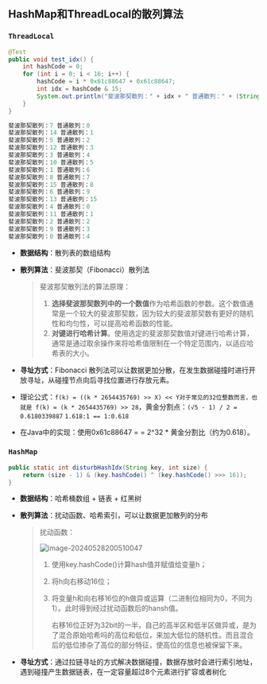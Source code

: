 ## HashMap和ThreadLocal的散列算法
### `ThreadLocal`

```java
@Test
public void test_idx() {
    int hashCode = 0;
    for (int i = 0; i < 16; i++) {
        hashCode = i * 0x61c88647 + 0x61c88647;
        int idx = hashCode & 15;
        System.out.println("斐波那契散列：" + idx + " 普通散列：" + (String.valueOf(i).hashCode() & 15));
    }
} 

斐波那契散列：7 普通散列：0
斐波那契散列：14 普通散列：1
斐波那契散列：5 普通散列：2
斐波那契散列：12 普通散列：3
斐波那契散列：3 普通散列：4
斐波那契散列：10 普通散列：5
斐波那契散列：1 普通散列：6
斐波那契散列：8 普通散列：7
斐波那契散列：15 普通散列：8
斐波那契散列：6 普通散列：9
斐波那契散列：13 普通散列：15
斐波那契散列：4 普通散列：0
斐波那契散列：11 普通散列：1
斐波那契散列：2 普通散列：2
斐波那契散列：9 普通散列：3
斐波那契散列：0 普通散列：4

```

- **数据结构**：散列表的数组结构

- **散列算法**：斐波那契（Fibonacci）散列法

  >斐波那契散列法的算法原理：
  >
  >1. **选择斐波那契数列中的一个数值**作为哈希函数的参数。这个数值通常是一个较大的斐波那契数，因为较大的斐波那契数有更好的随机性和均匀性，可以提高哈希函数的性能。
  >2. **对键进行哈希计算**。使用选定的斐波那契数值对键进行哈希计算，通常是通过取余操作来将哈希值限制在一个特定范围内，以适应哈希表的大小。

- **寻址方式**：Fibonacci 散列法可以让数据更加分散，在发生数据碰撞时进行开放寻址，从碰撞节点向后寻找位置进行存放元素。

- 理论公式：`f(k) = ((k * 2654435769) >> X) << Y对于常见的32位整数而言，也就是 f(k) = (k * 2654435769) >> 28`，黄金分割点：`(√5 - 1) / 2 = 0.6180339887` `1.618:1 == 1:0.618`

- 在Java中的实现：使用0x61c88647 = = 2^32 * 黄金分割比（约为0.618）。

### `HashMap`

```java
public static int disturbHashIdx(String key, int size) {
    return (size - 1) & (key.hashCode() ^ (key.hashCode() >>> 16));
}
```

- **数据结构**：哈希桶数组 + 链表 + 红黑树

- **散列算法**：扰动函数、哈希索引，可以让数据更加散列的分布

  > 扰动函数：
  >
  > ![image-20240528200510047](images/image-20240528200510047.png)
  >
  > 1. 使用key.hashCode()计算hash值并赋值给变量h；
  >
  > 2. 将h向右移动16位；
  >
  > 3. 将变量h和向右移16位的h做异或运算（二进制位相同为0，不同为1）。此时得到经过扰动函数后的hansh值。
  >
  >    右移16位正好为32bit的一半，自己的高半区和低半区做异或，是为了混合原始哈希吗的高位和低位，来加大低位的随机性。而且混合后的低位掺杂了高位的部分特征，使高位的信息也被保留下来。

- **寻址方式**：通过拉链寻址的方式解决数据碰撞，数据存放时会进行索引地址，遇到碰撞产生数据链表，在一定容量超过8个元素进行扩容或者树化
